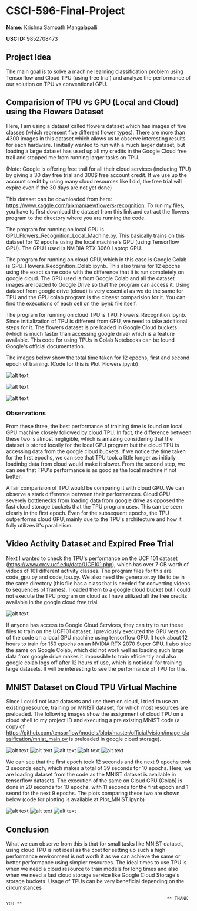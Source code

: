 # CSCI-596-Final-Project

 **Name:** Krishna Sampath Mangalapalli

 **USC ID:** 9852708473
 
 ## Project Idea
 
 The main goal is to solve a machine learning classification problem using Tensorflow and Cloud TPU (using free trial) and analyze the performance of our solution on TPU vs conventional GPU. 
 
 ## Comparision of TPU vs GPU (Local and Cloud) using the Flowers Dataset
 
 Here, I am using a dataset called flowers dataset which has images of five classes (which represent five different flower types). There are more than 4300 images in this dataset which allows us to observe interesting results for each hardware. I initially wanted to run with a much larger dataset, but loading a large dataset has used up all my credits in the Google Cloud free trail and stopped me from running larger tasks on TPU. 
 
 (Note: Google is offering free trail for all their cloud services (including TPU) by giving a 30 day free trial and 300$ free account credit. If we use up the account credit by using many cloud resources like I did, the free trial will expire even if the 30 days are not yet done)
 
 This dataset can be downloaded from here: https://www.kaggle.com/alxmamaev/flowers-recognition. To run my files, you have to first download the dataset from this link and extract the flowers program to the directory where you are running the code.
 
 The program for running on local GPU is GPU_Flowers_Recognition_Local_Machine.py. This basically trains on this dataset for 12 epochs using the local machine's GPU (using Tensorflow GPU). The GPU I used is NVIDIA RTX 3060 Laptop GPU. 
 
  The program for running on cloud GPU, which in this case is Google Colab is GPU_Flowers_Recognition_Colab.ipynb. This also trains for 12 epochs using the exact same code with the difference that it is run completely on google cloud. The GPU used is from Google Colab and all the dataset images are loaded to Google Drive so that the program can access it. Using dataset from google drive (cloud) is very essential as we do the same for TPU and the GPU colab program is the closest comparision for it. You can find the executions of each cell on the ipynb file itself.
  
  The program for running on cloud TPU is TPU_Flowers_Recognition.ipynb. Since initialization of TPU is different from GPU, we need to take additional steps for it. The flowers dataset is pre loaded in Google Cloud buckets (which is much faster than accessing google drive) which is a feature available. This code for using TPUs in Colab Notebooks can be found Google's official documentation.
  
  The images below show the total time taken for 12 epochs, first and second epoch of training. (Code for this is Plot_Flowers.ipynb)
  
  ![alt text](https://github.com/krishnasampath23/CSCI-596-Final-Project/blob/main/bar_plot_12_epochs.png?raw=true)
  
  ![alt text](https://github.com/krishnasampath23/CSCI-596-Final-Project/blob/main/bar_plot_first_epoch.png?raw=true)
  
  ![alt text](https://github.com/krishnasampath23/CSCI-596-Final-Project/blob/main/bar_plot_second_epoch.png?raw=true)
  
   ### Observations
   
   From these three, the best performance of training time is found on local GPU machine closely followed by cloud TPU. In fact, the difference between these two is almost negligible, which is amazing considering that the dataset is stored locally for the local GPU program but the cloud TPU is accessing data from the google cloud buckets. If we notice the time taken for the first epochs, we can see that TPU took a little longer as initially loadinbg data from cloud would make it slower. From the second step, we can see that TPU's performance is as good as the local machine if not better.
   
   A fair comparision of TPU would be comparing it with cloud GPU. We can observe a stark difference between their performances. Cloud GPU severely bottlenecks from loading data from google drive as opposed the fast cloud storage buckets that the TPU program uses. This can be seen clearly in the first epoch. Even for the subsequent epochs, the TPU outperforms cloud GPU, mainly due to the TPU's architecture and how it fully utilizes it's parallelism.
   
   
  ## Video Activity Dataset and Expired Free Trial
  
  Next I wanted to check the TPU's performance on the UCF 101 dataset (https://www.crcv.ucf.edu/data/UCF101.php), which has over 7 GB worth of videos of 101 different activity classes. 
  The program files for this are code_gpu.py and code_tpu.py. We also need the generator.py file to be in the same directory (this file has a class that is needed for converting videos to sequences of frames). I loaded them to a google cloud bucket but I could not execute the TPU program on cloud as I have utilized all the free credits available in the google cloud free trial. 
  
   ![alt text](https://github.com/krishnasampath23/CSCI-596-Final-Project/blob/main/Cloud_Bucket.PNG?raw=true)
   
   If anyone has access to Google Cloud Services, they can try to run these files to train on the UCF101 dataset. I previously executed the GPU version of the code on a local GPU machine using tensorflow GPU. It took about 12 hours to train for 150 epochs on an NVIDIA RTX 2070 Super GPU. I also tried the same on Google Colab, which did not work well as loading such large data from google drive makes it impossible to train efficiently and also google colab logs off after 12 hours of use, which is not ideal for training large datasets. It will be interesting to see the performance of TPU for this.

## MNIST Dataset on Cloud TPU Virtual Machine

Since I could not load datasets and use them on cloud, I tried to use an existing resource, training on MNIST dataset, for which most resources are preloaded. The following images show the assignment of cloud TPU on a cloud shell to my project ID and executing a pre existing MNIST code (a copy of https://github.com/tensorflow/models/blob/master/official/vision/image_classification/mnist_main.py is preloaded in google cloud storage). 

![alt text](https://github.com/krishnasampath23/CSCI-596-Final-Project/blob/main/mnist1.PNG?raw=true)
![alt text](https://github.com/krishnasampath23/CSCI-596-Final-Project/blob/main/mnist2.PNG?raw=true)
![alt text](https://github.com/krishnasampath23/CSCI-596-Final-Project/blob/main/mnist3.PNG?raw=true)
![alt text](https://github.com/krishnasampath23/CSCI-596-Final-Project/blob/main/mnist4.PNG?raw=true)
![alt text](https://github.com/krishnasampath23/CSCI-596-Final-Project/blob/main/mnist5.PNG?raw=true)

We can see that the first epoch took 12 seconds and the next 9 epochs took 3 seconds each, which makes a total of 39 seconds for 10 epochs. Here, we are loading dataset from the code as the MNIST dataset is available in tensorflow datasets. The execution of the same on Cloud GPU (Colab) is done in 20 seconds for 10 epochs, with 11 seconds for the first epoch and 1 seond for the next 9 epochs. The plots comparing these two are shown below (code for plotting is available at Plot_MNIST.ipynb)

![alt text](https://github.com/krishnasampath23/CSCI-596-Final-Project/blob/main/mnist_plot1.PNG?raw=true)
![alt text](https://github.com/krishnasampath23/CSCI-596-Final-Project/blob/main/mnist_plot2.PNG?raw=true)
![alt text](https://github.com/krishnasampath23/CSCI-596-Final-Project/blob/main/mnist_plot3.PNG?raw=true)

## Conclusion

What we can observe from this is that for small tasks like MNIST dataset, using cloud TPU is not ideal as the cost for setting up such a high performance environment is not worth it as we can achieve the same or better performance using simpler resources. The ideal times to use TPU is when we need a cloud resource to train models for long times and also when we need a fast cloud storage service like Google Cloud Storage's storage buckets. Usage of TPUs can be very beneficial depending on the circumstances

                                                                 ** THANK YOU **
